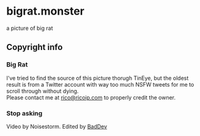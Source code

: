 # bigrat.monster

a picture of big rat

## Copyright info

### Big Rat

I've tried to find the source of this picture thorugh TinEye, but the oldest result is from a Twitter account with way too much NSFW tweets for me to scroll through without dying.  
Please contact me at [rico@ricoip.com](mailto:rico@ricoip.com) to properly credit the owner.

### Stop asking

Video by Noisestorm. Edited by [BadDev](https://github.com/StijnSimons)
